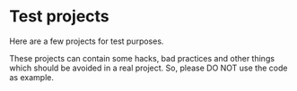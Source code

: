 # Test projects

Here are a few projects for test purposes. 

These projects can contain some hacks, bad practices and other things which
should be avoided in a real project. So, please DO NOT use the code as example.
